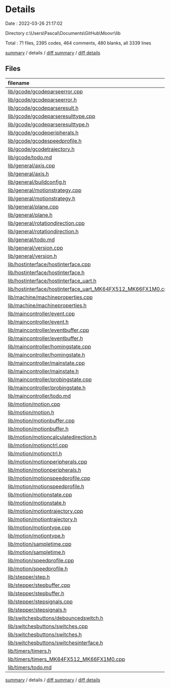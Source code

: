 # Details

Date : 2022-03-26 21:17:02

Directory c:\Users\Pascal\Documents\GitHub\Moovr\lib

Total : 71 files,  2395 codes, 464 comments, 480 blanks, all 3339 lines

[summary](results.md) / details / [diff summary](diff.md) / [diff details](diff-details.md)

## Files
| filename | language | code | comment | blank | total |
| :--- | :--- | ---: | ---: | ---: | ---: |
| [lib/gcode/gcodeparseerror.cpp](/lib/gcode/gcodeparseerror.cpp) | C++ | 11 | 1 | 2 | 14 |
| [lib/gcode/gcodeparseerror.h](/lib/gcode/gcodeparseerror.h) | C++ | 26 | 6 | 11 | 43 |
| [lib/gcode/gcodeparseresult.h](/lib/gcode/gcodeparseresult.h) | C++ | 54 | 8 | 15 | 77 |
| [lib/gcode/gcodeparseresulttype.cpp](/lib/gcode/gcodeparseresulttype.cpp) | C++ | 17 | 1 | 1 | 19 |
| [lib/gcode/gcodeparseresulttype.h](/lib/gcode/gcodeparseresulttype.h) | C++ | 11 | 6 | 3 | 20 |
| [lib/gcode/gcodeperipherals.h](/lib/gcode/gcodeperipherals.h) | C++ | 9 | 6 | 3 | 18 |
| [lib/gcode/gcodespeedprofile.h](/lib/gcode/gcodespeedprofile.h) | C++ | 6 | 6 | 3 | 15 |
| [lib/gcode/gcodetrajectory.h](/lib/gcode/gcodetrajectory.h) | C++ | 13 | 8 | 5 | 26 |
| [lib/gcode/todo.md](/lib/gcode/todo.md) | Markdown | 2 | 0 | 1 | 3 |
| [lib/general/axis.cpp](/lib/general/axis.cpp) | C++ | 17 | 0 | 2 | 19 |
| [lib/general/axis.h](/lib/general/axis.h) | C++ | 10 | 7 | 3 | 20 |
| [lib/general/buildconfig.h](/lib/general/buildconfig.h) | C++ | 2 | 12 | 3 | 17 |
| [lib/general/motionstrategy.cpp](/lib/general/motionstrategy.cpp) | C++ | 15 | 0 | 1 | 16 |
| [lib/general/motionstrategy.h](/lib/general/motionstrategy.h) | C++ | 7 | 6 | 3 | 16 |
| [lib/general/plane.cpp](/lib/general/plane.cpp) | C++ | 17 | 0 | 2 | 19 |
| [lib/general/plane.h](/lib/general/plane.h) | C++ | 10 | 6 | 3 | 19 |
| [lib/general/rotationdirection.cpp](/lib/general/rotationdirection.cpp) | C++ | 14 | 0 | 2 | 16 |
| [lib/general/rotationdirection.h](/lib/general/rotationdirection.h) | C++ | 7 | 6 | 4 | 17 |
| [lib/general/todo.md](/lib/general/todo.md) | Markdown | 0 | 0 | 1 | 1 |
| [lib/general/version.cpp](/lib/general/version.cpp) | C++ | 8 | 0 | 2 | 10 |
| [lib/general/version.h](/lib/general/version.h) | C++ | 13 | 6 | 4 | 23 |
| [lib/hostinterface/hostinterface.cpp](/lib/hostinterface/hostinterface.cpp) | C++ | 55 | 6 | 12 | 73 |
| [lib/hostinterface/hostinterface.h](/lib/hostinterface/hostinterface.h) | C++ | 23 | 9 | 11 | 43 |
| [lib/hostinterface/hostinterface_uart.h](/lib/hostinterface/hostinterface_uart.h) | C++ | 12 | 9 | 6 | 27 |
| [lib/hostinterface/hostinterface_uart_MK64FX512_MK66FX1M0.cpp](/lib/hostinterface/hostinterface_uart_MK64FX512_MK66FX1M0.cpp) | C++ | 59 | 7 | 16 | 82 |
| [lib/machine/machineproperties.cpp](/lib/machine/machineproperties.cpp) | C++ | 5 | 8 | 4 | 17 |
| [lib/machine/machineproperties.h](/lib/machine/machineproperties.h) | C++ | 68 | 7 | 16 | 91 |
| [lib/maincontroller/event.cpp](/lib/maincontroller/event.cpp) | C++ | 83 | 0 | 2 | 85 |
| [lib/maincontroller/event.h](/lib/maincontroller/event.h) | C++ | 30 | 6 | 4 | 40 |
| [lib/maincontroller/eventbuffer.cpp](/lib/maincontroller/eventbuffer.cpp) | C++ | 57 | 3 | 8 | 68 |
| [lib/maincontroller/eventbuffer.h](/lib/maincontroller/eventbuffer.h) | C++ | 20 | 6 | 4 | 30 |
| [lib/maincontroller/homingstate.cpp](/lib/maincontroller/homingstate.cpp) | C++ | 50 | 0 | 2 | 52 |
| [lib/maincontroller/homingstate.h](/lib/maincontroller/homingstate.h) | C++ | 19 | 6 | 4 | 29 |
| [lib/maincontroller/mainstate.cpp](/lib/maincontroller/mainstate.cpp) | C++ | 23 | 0 | 2 | 25 |
| [lib/maincontroller/mainstate.h](/lib/maincontroller/mainstate.h) | C++ | 10 | 6 | 2 | 18 |
| [lib/maincontroller/probingstate.cpp](/lib/maincontroller/probingstate.cpp) | C++ | 17 | 0 | 1 | 18 |
| [lib/maincontroller/probingstate.h](/lib/maincontroller/probingstate.h) | C++ | 8 | 6 | 3 | 17 |
| [lib/maincontroller/todo.md](/lib/maincontroller/todo.md) | Markdown | 4 | 0 | 0 | 4 |
| [lib/motion/motion.cpp](/lib/motion/motion.cpp) | C++ | 387 | 29 | 40 | 456 |
| [lib/motion/motion.h](/lib/motion/motion.h) | C++ | 33 | 6 | 13 | 52 |
| [lib/motion/motionbuffer.cpp](/lib/motion/motionbuffer.cpp) | C++ | 37 | 8 | 10 | 55 |
| [lib/motion/motionbuffer.h](/lib/motion/motionbuffer.h) | C++ | 21 | 6 | 6 | 33 |
| [lib/motion/motioncalculatedirection.h](/lib/motion/motioncalculatedirection.h) | C++ | 6 | 6 | 2 | 14 |
| [lib/motion/motionctrl.cpp](/lib/motion/motionctrl.cpp) | C++ | 198 | 22 | 26 | 246 |
| [lib/motion/motionctrl.h](/lib/motion/motionctrl.h) | C++ | 42 | 6 | 13 | 61 |
| [lib/motion/motionperipherals.cpp](/lib/motion/motionperipherals.cpp) | C++ | 13 | 0 | 3 | 16 |
| [lib/motion/motionperipherals.h](/lib/motion/motionperipherals.h) | C++ | 17 | 6 | 5 | 28 |
| [lib/motion/motionspeedprofile.cpp](/lib/motion/motionspeedprofile.cpp) | C++ | 25 | 1 | 6 | 32 |
| [lib/motion/motionspeedprofile.h](/lib/motion/motionspeedprofile.h) | C++ | 26 | 6 | 6 | 38 |
| [lib/motion/motionstate.cpp](/lib/motion/motionstate.cpp) | C++ | 18 | 0 | 1 | 19 |
| [lib/motion/motionstate.h](/lib/motion/motionstate.h) | C++ | 8 | 6 | 3 | 17 |
| [lib/motion/motiontrajectory.cpp](/lib/motion/motiontrajectory.cpp) | C++ | 62 | 8 | 11 | 81 |
| [lib/motion/motiontrajectory.h](/lib/motion/motiontrajectory.h) | C++ | 20 | 10 | 9 | 39 |
| [lib/motion/motiontype.cpp](/lib/motion/motiontype.cpp) | C++ | 29 | 0 | 3 | 32 |
| [lib/motion/motiontype.h](/lib/motion/motiontype.h) | C++ | 12 | 6 | 3 | 21 |
| [lib/motion/sampletime.cpp](/lib/motion/sampletime.cpp) | C++ | 24 | 0 | 7 | 31 |
| [lib/motion/sampletime.h](/lib/motion/sampletime.h) | C++ | 19 | 6 | 4 | 29 |
| [lib/motion/speedprofile.cpp](/lib/motion/speedprofile.cpp) | C++ | 191 | 31 | 30 | 252 |
| [lib/motion/speedprofile.h](/lib/motion/speedprofile.h) | C++ | 66 | 10 | 16 | 92 |
| [lib/stepper/step.h](/lib/stepper/step.h) | C++ | 6 | 6 | 2 | 14 |
| [lib/stepper/stepbuffer.cpp](/lib/stepper/stepbuffer.cpp) | C++ | 53 | 19 | 15 | 87 |
| [lib/stepper/stepbuffer.h](/lib/stepper/stepbuffer.h) | C++ | 23 | 20 | 9 | 52 |
| [lib/stepper/stepsignals.cpp](/lib/stepper/stepsignals.cpp) | C++ | 44 | 2 | 7 | 53 |
| [lib/stepper/stepsignals.h](/lib/stepper/stepsignals.h) | C++ | 21 | 6 | 4 | 31 |
| [lib/switchesbuttons/debouncedswitch.h](/lib/switchesbuttons/debouncedswitch.h) | C++ | 19 | 6 | 6 | 31 |
| [lib/switchesbuttons/switches.cpp](/lib/switchesbuttons/switches.cpp) | C++ | 75 | 19 | 15 | 109 |
| [lib/switchesbuttons/switches.h](/lib/switchesbuttons/switches.h) | C++ | 21 | 16 | 8 | 45 |
| [lib/switchesbuttons/switchesinterface.h](/lib/switchesbuttons/switchesinterface.h) | C++ | 14 | 6 | 4 | 24 |
| [lib/timers/timers.h](/lib/timers/timers.h) | C++ | 10 | 15 | 8 | 33 |
| [lib/timers/timers_MK64FX512_MK66FX1M0.cpp](/lib/timers/timers_MK64FX512_MK66FX1M0.cpp) | C++ | 42 | 12 | 14 | 68 |
| [lib/timers/todo.md](/lib/timers/todo.md) | Markdown | 1 | 0 | 0 | 1 |

[summary](results.md) / details / [diff summary](diff.md) / [diff details](diff-details.md)
